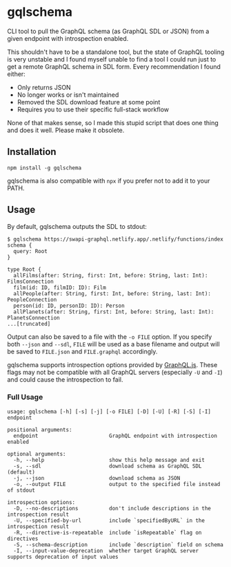 # gqlschema

CLI tool to pull the GraphQL schema (as GraphQL SDL or JSON) from a given endpoint with introspection enabled.

This shouldn't have to be a standalone tool, but the state of GraphQL tooling is very unstable and I found myself unable to find a tool I could run just to get a remote GraphQL schema in SDL form. Every recommendation I found either:
- Only returns JSON
- No longer works or isn't maintained
- Removed the SDL download feature at some point
- Requires you to use their specific full-stack workflow

None of that makes sense, so I made this stupid script that does one thing and does it well. Please make it obsolete.

## Installation
```shell
npm install -g gqlschema
```

gqlschema is also compatible with `npx` if you prefer not to add it to your PATH.

## Usage
By default, gqlschema outputs the SDL to stdout:
```shell
$ gqlschema https://swapi-graphql.netlify.app/.netlify/functions/index
schema {
  query: Root
}

type Root {
  allFilms(after: String, first: Int, before: String, last: Int): FilmsConnection
  film(id: ID, filmID: ID): Film
  allPeople(after: String, first: Int, before: String, last: Int): PeopleConnection
  person(id: ID, personID: ID): Person
  allPlanets(after: String, first: Int, before: String, last: Int): PlanetsConnection
...[truncated]
```

Output can also be saved to a file with the `-o FILE` option. If you specify both `--json` and `--sdl`, `FILE` will be used as a base filename and output will be saved to `FILE.json` and `FILE.graphql` accordingly.

gqlschema supports introspection options provided by [GraphQL.js](https://github.com/graphql/graphql-js). These flags may not be compatible with all GraphQL servers (especially `-U` and `-I`) and could cause the introspection to fail.

### Full Usage

```
usage: gqlschema [-h] [-s] [-j] [-o FILE] [-D] [-U] [-R] [-S] [-I] endpoint

positional arguments:
  endpoint                       GraphQL endpoint with introspection enabled

optional arguments:
  -h, --help                     show this help message and exit
  -s, --sdl                      download schema as GraphQL SDL (default)
  -j, --json                     download schema as JSON
  -o, --output FILE              output to the specified file instead of stdout

introspection options:
  -D, --no-descriptions          don't include descriptions in the introspection result
  -U, --specified-by-url         include `specifiedByURL` in the introspection result
  -R, --directive-is-repeatable  include `isRepeatable` flag on directives
  -S, --schema-description       include `description` field on schema
  -I, --input-value-deprecation  whether target GraphQL server supports deprecation of input values
```
